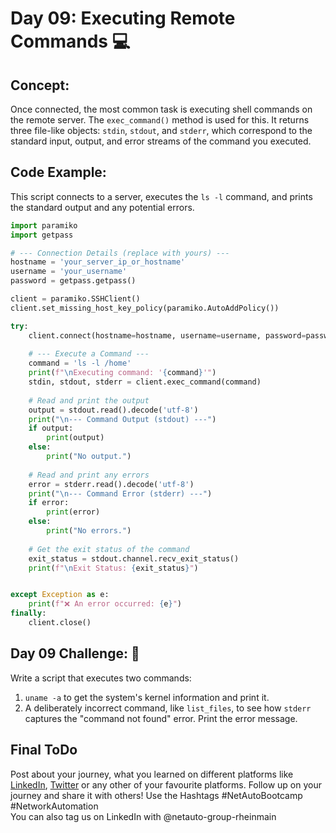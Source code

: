 # Day 09: Executing Remote Commands 💻

## **Concept:** 
Once connected, the most common task is executing shell commands on the remote server. The `exec_command()` method is used for this. It returns three file-like objects: `stdin`, `stdout`, and `stderr`, which correspond to the standard input, output, and error streams of the command you executed.

## **Code Example:**
This script connects to a server, executes the `ls -l` command, and prints the standard output and any potential errors.

```python
import paramiko
import getpass

# --- Connection Details (replace with yours) ---
hostname = 'your_server_ip_or_hostname'
username = 'your_username'
password = getpass.getpass()

client = paramiko.SSHClient()
client.set_missing_host_key_policy(paramiko.AutoAddPolicy())

try:
    client.connect(hostname=hostname, username=username, password=password)
    
    # --- Execute a Command ---
    command = 'ls -l /home'
    print(f"\nExecuting command: '{command}'")
    stdin, stdout, stderr = client.exec_command(command)
    
    # Read and print the output
    output = stdout.read().decode('utf-8')
    print("\n--- Command Output (stdout) ---")
    if output:
        print(output)
    else:
        print("No output.")
    
    # Read and print any errors
    error = stderr.read().decode('utf-8')
    print("\n--- Command Error (stderr) ---")
    if error:
        print(error)
    else:
        print("No errors.")
        
    # Get the exit status of the command
    exit_status = stdout.channel.recv_exit_status()
    print(f"\nExit Status: {exit_status}")


except Exception as e:
    print(f"❌ An error occurred: {e}")
finally:
    client.close()
```

## **Day 09 Challenge:** 🎯
Write a script that executes two commands:

1.  `uname -a` to get the system's kernel information and print it.
2.  A deliberately incorrect command, like `list_files`, to see how `stderr` captures the "command not found" error. Print the error message.

## Final ToDo

Post about your journey, what you learned on different platforms like [LinkedIn](https://www.linkedin.com/feed/), [Twitter](https://x.com/intent/post?url=https%3A%2F%2Fgithub.com%2FNetAuto-RheinMain%2FNetAuto-Bootcamp&text=I%20just%20completed%20Day%209%20of%20the%20NetAuto%20Bootcamp%20on%20Python%20Programming!&hashtags=NetAutoBootcamp%2CNetworkAutomation) or any other of your favourite platforms. Follow up on your journey and share it with others! Use the Hashtags #NetAutoBootcamp #NetworkAutomation </br>
You can also tag us on LinkedIn with @netauto-group-rheinmain